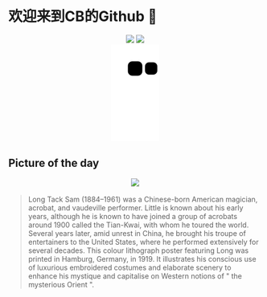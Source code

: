 
# 欢迎来到CB的Github 👋

<div align="center">
  <img height="137px" src="https://github-readme-stats.vercel.app/api?username=SuperCB&show_icons=true&theme=radical" />
  <img height="137px" src="https://github-readme-stats.vercel.app/api/top-langs/?username=SuperCB&hide_title=true&hide_border=true&layout=compact&langs_count=6&text_color=000&icon_color=fff" />
</div>


<div align="center">
    <img src="./contribution-snake/github-contribution-grid-snake.svg" />
</div>



## Picture of the day
<div align="center">
  <img width=400px src="https://upload.wikimedia.org/wikipedia/commons/thumb/e/e8/Long_Tack_Sam_poster_by_Adolph_Friedlander.jpg/525px-Long_Tack_Sam_poster_by_Adolph_Friedlander.jpg" />
</div>

>Long Tack Sam  (1884–1961) was a Chinese-born American magician, acrobat, and  vaudeville  performer. Little is known about his early years, although he is known to have joined a group of acrobats around 1900 called the Tian-Kwai, with whom he toured the world. Several years later, amid unrest in China, he brought his troupe of entertainers to the United States, where he performed extensively for several decades. This colour  lithograph  poster featuring Long was printed in Hamburg, Germany, in 1919. It illustrates his conscious use of luxurious embroidered costumes and elaborate scenery to enhance his mystique and capitalise on Western notions of " the mysterious Orient ".


